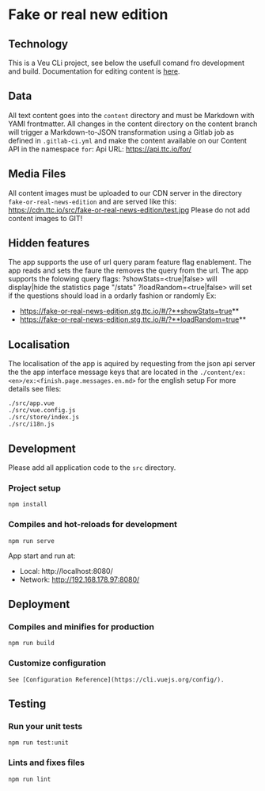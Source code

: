 # Fake or real new edition
## Technology
This is a Veu CLi project, see below the usefull comand fro development and build.
Documentation for editing content is [here](https://git.tacticaltech.org/ttc/fake-or-real-news-edition/-/wikis/Step-by-step-instructions-for-adding-content).
## Data
All text content goes into the `content` directory and must be Markdown with YAMl frontmatter. All changes in the content directory on the content branch will trigger a Markdown-to-JSON transformation using a Gitlab job as defined in `.gitlab-ci.yml` and make the content available on our Content API in the namespace `for`:
Api URL:
https://api.ttc.io/for/
## Media Files
All content images must be uploaded to our CDN server in the directory `fake-or-real-news-edition` and are served like this:
https://cdn.ttc.io/src/fake-or-real-news-edition/test.jpg
Please do not add content images to GIT!

## Hidden features
The app supports the use of url query param feature flag enablement. The app reads and sets the faure the removes the query from the url. The app supports the folowing query flags:
?showStats=<true|false> will display|hide the statistics page "/stats"
?loadRandom=<true|false> will set if the questions should load in a ordarly fashion or randomly
Ex:
 - https://fake-or-real-news-edition.stg.ttc.io/#/?**showStats=true**
 - https://fake-or-real-news-edition.stg.ttc.io/#/?**loadRandom=true**

## Localisation
The localisation of the app is aquired by requesting from the json api server the the app interface message keys that are located in the ```./content/ex:<en>/ex:<finish.page.messages.en.md>``` for the english setup For more details see files:
```
./src/app.vue
./src/vue.config.js
./src/store/index.js
./src/i18n.js
```
## Development
Please add all application code to the `src` directory.

### Project setup
```
npm install
```
### Compiles and hot-reloads for development
```
npm run serve
```
  App start and run at:
  - Local:   http://localhost:8080/ 
  - Network: http://192.168.178.97:8080/
## Deployment
### Compiles and minifies for production
```
npm run build
```
### Customize configuration
```
See [Configuration Reference](https://cli.vuejs.org/config/).
```
## Testing
### Run your unit tests
```
npm run test:unit
```
### Lints and fixes files
```
npm run lint
```

